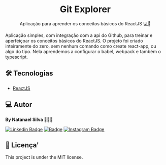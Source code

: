 <h1 align="center">
    Git Explorer
</h1>
<p align="center"> Aplicação para aprender os conceitos básicos do ReactJS 💻🚀 </p>

Aplicação simples, com integração com a api do Github, para treinar e aperfeiçoar
os conceitos básicos do ReactJS. O projeto foi criado inteiramente do zero, sem nenhum
comando como create react-app, ou algo do tipo.
Nela aprendemos a configurar o babel, webpack e também o typescript.

<h2 id="technologies"> 🛠 Tecnologias </h2>

- [ReactJS](https://reactjs.org)

<h2 id="author"> 💻 Autor </h2>

<strong> By Natanael Silva </strong> 👊🏾🚀

[![Linkedin Badge](https://img.shields.io/badge/-natanaelsilva-blue?style=flat-square&logo=Linkedin&logoColor=white&link=https://www.linkedin.com/in/silvanatanael/)](https://www.linkedin.com/in/silvanatanael/)
[![Badge](https://img.shields.io/badge/-rocketseat-8257e5?style=flat-square&logoColor=white&link=https://app.rocketseat.com.br/me/natanaelsilva)](https://app.rocketseat.com.br/me/natanaelsilva)
[![Instagram Badge](https://img.shields.io/badge/-natanaelsilva-c43b94?style=flat-square&logo=Instagram&logoColor=white&link=https://instagram.com/silvaanata)](https://instagram.com/silvaanata)

<h2 id="license"> 📝 Licença' </h2>

This project is under the MIT license.
